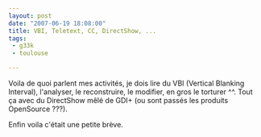```yaml
---
layout: post
date: "2007-06-19 18:08:00"
title: VBI, Teletext, CC, DirectShow, ...
tags:
 - g33k
 - toulouse

---
```


Voila de quoi parlent mes activités, je dois lire du VBI (Vertical Blanking Interval), l'analyser, le reconstruire, le modifier, en gros le torturer ^^. Tout ça avec du DirectShow mêlé de GDI+ (ou sont passés les produits OpenSource ???).

Enfin voila c'était une petite brève.
